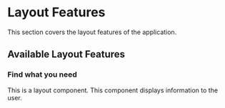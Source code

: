 # Layout Features

This section covers the layout features of the application.

## Available Layout Features

### Find what you need

This is a layout component. This component displays information to the user.

